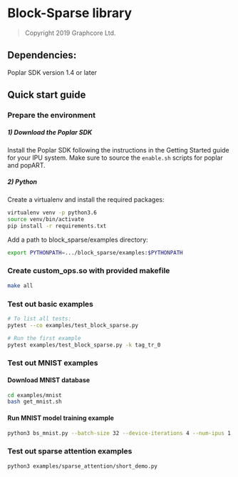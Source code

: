 # Block-Sparse library

> Copyright 2019 Graphcore Ltd.

## Dependencies:

Poplar SDK version 1.4 or later

## Quick start guide

### Prepare the environment

##### 1) Download the Poplar SDK

  Install the Poplar SDK following the instructions in the Getting Started guide for your IPU system. Make sure to source the `enable.sh`
  scripts for poplar and popART.

##### 2) Python

Create a virtualenv and install the required packages:

```bash
virtualenv venv -p python3.6
source venv/bin/activate
pip install -r requirements.txt
```

Add a path to block_sparse/examples directory:
```bash
export PYTHONPATH=.../block_sparse/examples:$PYTHONPATH
```

### Create custom_ops.so with provided makefile
```bash
make all
```

### Test out basic examples
```bash
# To list all tests:
pytest --co examples/test_block_sparse.py

# Run the first example
pytest examples/test_block_sparse.py -k tag_tr_0
```

### Test out MNIST examples
#### Download MNIST database
```bash
cd examples/mnist
bash get_mnist.sh
```
#### Run MNIST model training example
```bash
python3 bs_mnist.py --batch-size 32 --device-iterations 4 --num-ipus 1 --hidden-size 16 --sparsity-level 0.7 ./data
```

### Test out sparse attention examples
```
python3 examples/sparse_attention/short_demo.py 
```
